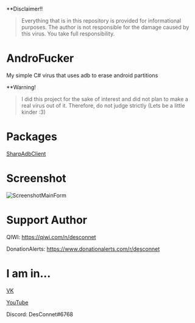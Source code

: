 **Disclaimer!!

>Everything that is in this repository is provided for informational purposes. The author is not responsible for the damage caused by this virus. You take full responsibility.

# AndroFucker
My simple C# virus that uses adb to erase android partitions

**Warning!

> I did this project for the sake of interest and did not plan to make a real virus out of it. Therefore, do not judge strictly (Lets be a little kinder :3)

# Packages
[SharpAdbClient](https://www.nuget.org/packages/sharpadbclient/)

# Screenshot
![ScreenshotMainForm](https://user-images.githubusercontent.com/31757032/147943584-0e6593e9-6b16-46b6-8c3f-ed7ff2ab6428.png)

# Support Author
QIWI: https://qiwi.com/n/desconnet

DonationAlerts: https://www.donationalerts.com/r/desconnet

# I am in...
[VK](https://vk.com/endnet)

[YouTube](https://youtube.com/DesConnet)

Discord: DesConnet#6768
